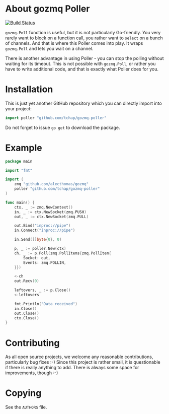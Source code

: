 # About gozmq Poller

[![Build
Status](https://travis-ci.org/tchap/gozmq-poller.png?branch=master)](https://travis-ci.org/tchap/gozmq-poller)

`gozmq.Poll` function is useful, but it is not particularly Go-friendly.
You very rarely want to block on a function call, you rather want to `select`
on a bunch of channels. And that is where this Poller comes into play. It wraps
`gozmq.Poll` and lets you wait on a channel.

There is another advantage in using Poller - you can stop the polling without
waiting for its timeout. This is not possible with `gozmq.Poll`, or rather you
have to write additional code, and that is exactly what Poller does for you.

# Installation

This is just yet another GitHub repository which you can directly import into
your project:
```go
import poller "github.com/tchap/gozmq-poller"
```
Do not forget to issue `go get` to download the package.

# Example

```go
package main

import "fmt"

import (
	zmq "github.com/alecthomas/gozmq"
	poller "github.com/tchap/gozmq-poller"
)

func main() {
	ctx, _ := zmq.NewContext()
	in, _ := ctx.NewSocket(zmq.PUSH)
	out, _ := ctx.NewSocket(zmq.PULL)

	out.Bind("inproc://pipe")
	in.Connect("inproc://pipe")

	in.Send([]byte{0}, 0)

	p, _ := poller.New(ctx)
	ch, _ := p.Poll(zmq.PollItems{zmq.PollItem{
		Socket: out,
		Events: zmq.POLLIN,
	}})

	<-ch
	out.Recv(0)

	leftovers, _ := p.Close()
	<-leftovers

	fmt.Println("Data received")
	in.Close()
	out.Close()
	ctx.Close()
}
```

# Contributing

As all open source projects, we welcome any reasonable contributions,
particularly bug fixes :-) Since this project is rather small, it is
questionable if there is really anything to add. There is always some space for
improvements, though :-)

# Copying

See the `AUTHORS` file.
